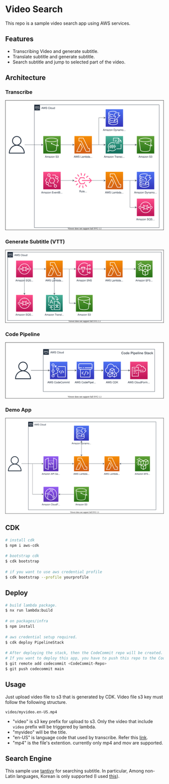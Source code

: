 # Video Search

This repo is a sample video search app using AWS services.

## Features

- Transcribing Video and generate subtitle.
- Translate subtitle and generate subtitle.
- Search subtitle and jump to selected part of the video.

## Architecture

### Transcribe
![Transcribe](docs/transcribe.drawio.svg)

### Generate Subtitle (VTT)
![Generate Subtitle](docs/subtitle.drawio.svg)

### Code Pipeline
![Code Pipeline](docs/code-pipeline.drawio.svg)

### Demo App
![Demo App](docs/app.drawio.svg)

## CDK

```bash
# install cdk
$ npm i aws-cdk

# bootstrap cdk
$ cdk bootstrap

# if you want to use aws credential profile
$ cdk bootstrap --profile yourprofile
```

## Deploy

```bash
# build lambda package.
$ nx run lambda:build

# on packages/infra
$ npm install

# aws credential setup required.
$ cdk deploy PipelineStack

# After deploying the stack, then the CodeCommit repo will be created.
# If you want to deploy this app, you have to push this repo to the CodeCommit repo.
$ git remote add codecommit <CodeCommit-Repo>
$ git push codecommit main
```

## Usage
Just upload video file to s3 that is generated by CDK.
Video file s3 key must follow the following structure.

```
video/myvideo.en-US.mp4
```
- "video" is s3 key prefix for upload to s3. Only the video that include `video` prefix will be triggered by lambda.
- "myvideo" will be the title.
- "en-US" is language code that used by transcribe. Refer this [link](https://docs.aws.amazon.com/transcribe/latest/dg/supported-languages.html). 
- "mp4" is the file's extention. currently only mp4 and mov are supported.

## Search Engine
This sample use [tantivy](https://github.com/quickwit-oss/tantivy) for searching subtitle.
In particular, Among non-Latin languages, Korean is only supported (I used [this](https://github.com/lindera-morphology/lindera-tantivy)).
